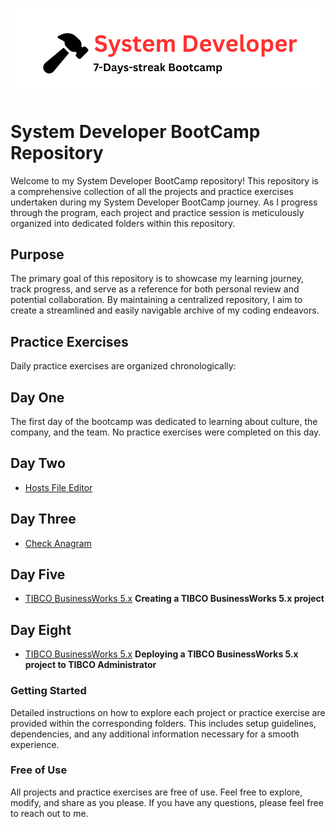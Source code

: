 ![system developer](/static/logo.png)

# System Developer BootCamp Repository

Welcome to my System Developer BootCamp repository! This repository is a comprehensive collection of all the projects and practice exercises undertaken during my System Developer BootCamp journey. As I progress through the program, each project and practice session is meticulously organized into dedicated folders within this repository.

## Purpose

The primary goal of this repository is to showcase my learning journey, track progress, and serve as a reference for both personal review and potential collaboration. By maintaining a centralized repository, I aim to create a streamlined and easily navigable archive of my coding endeavors.

## Practice Exercises

Daily practice exercises are organized chronologically:

## Day One

The first day of the bootcamp was dedicated to learning about culture, the company, and the team. No practice exercises were completed on this day.

## Day Two
- [Hosts File Editor](https://github.com/kuraykaraaslan/SystemDeveloperBootcamp/blob/main/DayTwoHostsFileEditor)

## Day Three
- [Check Anagram](https://github.com/kuraykaraaslan/SystemDeveloperBootcamp/blob/main/DayThreeCheckAnagram)

## Day Five
- [TIBCO BusinessWorks 5.x](https://github.com/kuraykaraaslan/SystemDeveloperBootcamp/blob/main/DayFiveTIBCO)
**Creating a TIBCO BusinessWorks 5.x project**

## Day Eight
- [TIBCO BusinessWorks 5.x](https://github.com/kuraykaraaslan/SystemDeveloperBootcamp/blob/main/DayEightTIBCO) 
**Deploying a TIBCO BusinessWorks 5.x project to TIBCO Administrator**

### Getting Started

Detailed instructions on how to explore each project or practice exercise are provided within the corresponding folders. This includes setup guidelines, dependencies, and any additional information necessary for a smooth experience.

### Free of Use

All projects and practice exercises are free of use. Feel free to explore, modify, and share as you please. If you have any questions, please feel free to reach out to me.